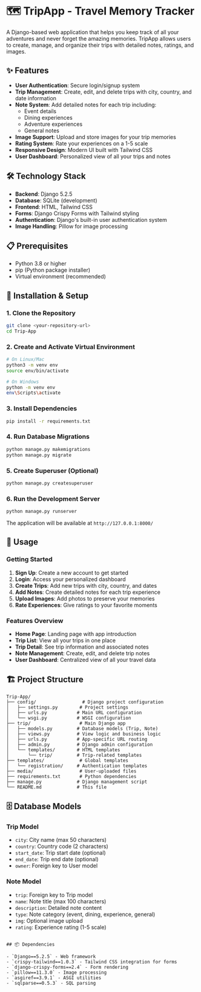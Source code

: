 # 🗺️ TripApp - Travel Memory Tracker

A Django-based web application that helps you keep track of all your adventures and never forget the amazing memories. TripApp allows users to create, manage, and organize their trips with detailed notes, ratings, and images.

## ✨ Features

- **User Authentication**: Secure login/signup system
- **Trip Management**: Create, edit, and delete trips with city, country, and date information
- **Note System**: Add detailed notes for each trip including:
  - Event details
  - Dining experiences
  - Adventure experiences
  - General notes
- **Image Support**: Upload and store images for your trip memories
- **Rating System**: Rate your experiences on a 1-5 scale
- **Responsive Design**: Modern UI built with Tailwind CSS
- **User Dashboard**: Personalized view of all your trips and notes

## 🛠️ Technology Stack

- **Backend**: Django 5.2.5
- **Database**: SQLite (development)
- **Frontend**: HTML, Tailwind CSS
- **Forms**: Django Crispy Forms with Tailwind styling
- **Authentication**: Django's built-in user authentication system
- **Image Handling**: Pillow for image processing

## 📋 Prerequisites

- Python 3.8 or higher
- pip (Python package installer)
- Virtual environment (recommended)

## 🚀 Installation & Setup

### 1. Clone the Repository
```bash
git clone <your-repository-url>
cd Trip-App
```

### 2. Create and Activate Virtual Environment
```bash
# On Linux/Mac
python3 -m venv env
source env/bin/activate

# On Windows
python -m venv env
env\Scripts\activate
```

### 3. Install Dependencies
```bash
pip install -r requirements.txt
```

### 4. Run Database Migrations
```bash
python manage.py makemigrations
python manage.py migrate
```

### 5. Create Superuser (Optional)
```bash
python manage.py createsuperuser
```

### 6. Run the Development Server
```bash
python manage.py runserver
```

The application will be available at `http://127.0.0.1:8000/`

## 📱 Usage

### Getting Started
1. **Sign Up**: Create a new account to get started
2. **Login**: Access your personalized dashboard
3. **Create Trips**: Add new trips with city, country, and dates
4. **Add Notes**: Create detailed notes for each trip experience
5. **Upload Images**: Add photos to preserve your memories
6. **Rate Experiences**: Give ratings to your favorite moments

### Features Overview
- **Home Page**: Landing page with app introduction
- **Trip List**: View all your trips in one place
- **Trip Detail**: See trip information and associated notes
- **Note Management**: Create, edit, and delete trip notes
- **User Dashboard**: Centralized view of all your travel data

## 🏗️ Project Structure

```
Trip-App/
├── config/                 # Django project configuration
│   ├── settings.py        # Project settings
│   ├── urls.py           # Main URL configuration
│   └── wsgi.py           # WSGI configuration
├── trip/                  # Main Django app
│   ├── models.py         # Database models (Trip, Note)
│   ├── views.py          # View logic and business logic
│   ├── urls.py           # App-specific URL routing
│   ├── admin.py          # Django admin configuration
│   └── templates/        # HTML templates
│       └── trip/         # Trip-related templates
├── templates/             # Global templates
│   └── registration/     # Authentication templates
├── media/                 # User-uploaded files
├── requirements.txt       # Python dependencies
├── manage.py             # Django management script
└── README.md             # This file
```

## 🗄️ Database Models

### Trip Model
- `city`: City name (max 50 characters)
- `country`: Country code (2 characters)
- `start_date`: Trip start date (optional)
- `end_date`: Trip end date (optional)
- `owner`: Foreign key to User model

### Note Model
- `trip`: Foreign key to Trip model
- `name`: Note title (max 100 characters)
- `description`: Detailed note content
- `type`: Note category (event, dining, experience, general)
- `img`: Optional image upload
- `rating`: Experience rating (1-5 scale)
```

## 📦 Dependencies

- `Django==5.2.5` - Web framework
- `crispy-tailwind==1.0.3` - Tailwind CSS integration for forms
- `django-crispy-forms==2.4` - Form rendering
- `pillow==11.3.0` - Image processing
- `asgiref==3.9.1` - ASGI utilities
- `sqlparse==0.5.3` - SQL parsing